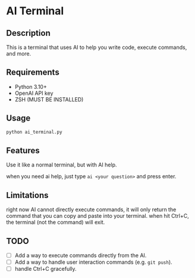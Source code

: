 # AI Terminal

## Description

This is a terminal that uses AI to help you write code, execute commands, and more.

## Requirements

- Python 3.10+
- OpenAI API key
- ZSH (MUST BE INSTALLED)

## Usage

```bash
python ai_terminal.py
```

## Features
Use it like a normal terminal, but with AI help.

when you need ai help, just type `ai <your question>` and press enter.

## Limitations

right now AI cannot directly execute commands, it will only return the command that you can copy and paste into your terminal.
when hit Ctrl+C, the terminal (not the command) will exit.

## TODO

- [ ] Add a way to execute commands directly from the AI.
- [ ] Add a way to handle user interaction commands (e.g. `git push`).
- [ ] handle Ctrl+C gracefully.
